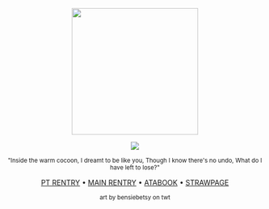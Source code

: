 <p align="center">
  <img src="https://i.imgur.com/BidDNLA.png" width="250px">
  </p>
<p align="center">
<img src="https://komarev.com/ghpvc/?username=dyingmall&label= gamblers &color=2c2b27&style=plastic"> </p>
<p align="center"> <sub>"Inside the warm cocoon, I dreamt to be like you, Though I know there's no undo, What do I have left to lose?"<sub> </p>
<p align="center"> <a href="https://rentry.co/rerolling">PT RENTRY</a> • <a href="https://rentry.co/dreamspheres">MAIN RENTRY</a> • <a href="https://dyingmall.atabook.org/">ATABOOK</a> • <a href="https://script.straw.page/">STRAWPAGE</a> </p>
<p align="center"><sub>art by bensiebetsy on twt</sub>
</p>

